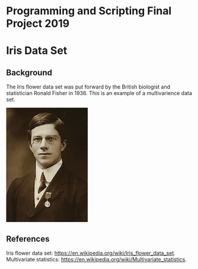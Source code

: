 # Programming and Scripting Final Project 2019

# Iris Data Set

## Background

The Iris flower data set was put forward by the British biologist and statistician Ronald Fisher in 1936. This is an example of a multivarience data set. 

![Ronald Fisher](Images/Ronald-Fisher.JPG "Ronald Fisher")





## References

Iris flower data set: https://en.wikipedia.org/wiki/Iris_flower_data_set.
Multivariate statistics: https://en.wikipedia.org/wiki/Multivariate_statistics.
